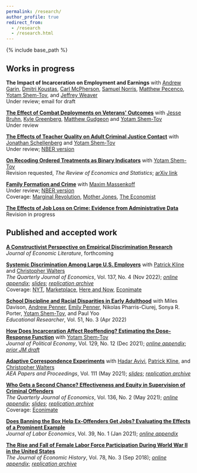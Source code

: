 ```yaml
---
permalink: /research/
author_profile: true
redirect_from:
  - /research
  - /research.html
---
```


{% include base_path %}

## Works in progress 
**The Impact of Incarceration on Employment and Earnings** with [Andrew Garin](https://sites.google.com/view/andygarin/home), [Dmitri Koustas](http://www.dmitrikoustas.com/), [Carl McPherson](https://carlmcpherson.github.io/), [Samuel Norris](https://www.samuel-norris.com/), [Matthew Pecenco](https://www.matthewpecenco.com/), [Yotam Shem-Tov](https://yotamshemtov.github.io/index.html), and [Jeffrey Weaver](https://www.jeff-weaver.com/)  
Under review; email for draft 

[**The Effect of Combat Deployments on Veterans' Outcomes**](/files/deployments.pdf) with [Jesse Bruhn](https://www.jessebruhn.com/home), [Kyle Greenberg](https://sites.google.com/view/kyle-greenberg/home), [Matthew Gudgeon](https://sites.google.com/site/matthewgudgeon/home?authuser=0) and [Yotam Shem-Tov](https://yotamshemtov.github.io/index.html)  
Under review  

[**The Effects of Teacher Quality on Adult Criminal Justice Contact**](/files/rss_teachers_cjc.pdf) with [Jonathan Schellenberg](https://sites.google.com/view/jonathanschellenberg/home?authuser=0) and [Yotam Shem-Tov](https://yotamshemtov.github.io/index.html)  
Under review; [NBER version](https://www.nber.org/papers/w30274)   

[**On Recoding Ordered Treatments as Binary Indicators**](/files/EMCO.pdf) with [Yotam Shem-Tov](https://yotamshemtov.github.io/index.html)  
Revision requested, *The Review of Economics and Statistics*; [arXiv link](http://arxiv.org/abs/2111.12258)  

[**Family Formation and Crime**](http://maximmassenkoff.com/FamilyFormationAndCrime.pdf) with [Maxim Massenkoff](http://maximmassenkoff.com)  
Under review; [NBER version](https://www.nber.org/papers/w30385)  
Coverage: [Marginal Revolution](https://marginalrevolution.com/marginalrevolution/2019/11/more-pregnancy-less-crime.html), [Mother Jones](https://www.motherjones.com/kevin-drum/2019/11/having-a-baby-cuts-crime-by-25/), [The Economist](https://www.economist.com/graphic-detail/2020/01/03/the-prospect-of-parenthood-makes-people-more-law-abiding)

[**The Effects of Job Loss on Crime: Evidence from Administrative Data**](/files/jobloss_crime_ekr_vf.pdf)  
Revision in progress  


## Published and accepted work
[**A Constructivist Perspective on Empirical Discrimination Research**](/files/constructivism.pdf)  
*Journal of Economic Literature*, forthcoming 

[**Systemic Discrimination Among Large U.S. Employers**](https://eml.berkeley.edu//~crwalters/papers/randres.pdf) with [Patrick Kline](https://eml.berkeley.edu/~pkline/) and [Christopher Walters](https://eml.berkeley.edu/~crwalters/)   
*The Quarterly Journal of Economics*, Vol. 137, No. 4 (Nov 2022); [*online appendix*](/files/randres_appx.pdf); [*slides*](/files/randres_slides_final.pdf); [*replication archive*](https://dataverse.harvard.edu/dataset.xhtml?persistentId=doi:10.7910/DVN/HLO4XC)      
Coverage: [NYT](https://www.nytimes.com/2021/07/29/business/economy/hiring-racial-discrimination.html), [Marketplace](https://www.marketplace.org/shows/marketplace-morning-report/research-spotlights-existence-of-racial-discrimination-in-hiring-process/), [Here and Now](https://www.wbur.org/hereandnow/2021/08/18/name-discrimination-jobs), [Econimate](https://www.youtube.com/watch?v=fLgWIyx0gDw)    

[**School Discipline and Racial Disparities in Early Adulthood**](/files/dprsy_discipline.pdf) with Miles Davison, [Andrew Penner](http://www.socsci.uci.edu/~penner/), [Emily Penner](http://www.emilykpenner.com/), Nikolas Pharris-Ciurej, Sonya R. Porter, [Yotam Shem-Tov](https://yotamshemtov.github.io/index.html), and Paul Yoo  
*Educational Researcher*, Vol. 51, No. 3 (Apr 2022)  

[**How Does Incarceration Affect Reoffending? Estimating the Dose-Response Function**](/files/Rose_Shemtov_2021_Manuscript.pdf) with [Yotam Shem-Tov](https://yotamshemtov.github.io/index.html)  
*Journal of Political Economy*, Vol. 129, No. 12 (Dec 2021); [*online appendix*](/files/Rose_Shemtov_2021_OnlineAppendix.pdf); [*prior JM draft*](https://yotamshemtov.github.io/files/YotamShemTov_JMP.pdf)

[**Adaptive Correspondence Experiments**](/files/SkyNet.pdf) with [Hadar Avivi](https://avivihadar.github.io/), [Patrick Kline](https://eml.berkeley.edu/~pkline/), and [Christopher Walters](https://eml.berkeley.edu/~crwalters/)   
*AEA Papers and Proceedings*, Vol. 111 (May 2021); [*slides*](https://avivihadar.github.io/files/AdaptiveCorrespondenceExperiments_Slides.pdf); [*replication archive*](https://avivihadar.github.io/files/AdaptiveCorrespondenceExperiments_code.zip)  

[**Who Gets a Second Chance? Effectiveness and Equity in Supervision of Criminal Offenders**](/files/jmp.pdf)   
*The Quarterly Journal of Economics*, Vol. 136, No. 2 (May 2021); [*online appendix*](/files/jmp_online_appendix.pdf); [*slides*](/files/rose_second_chances.pdf); [*replication archive*](https://dataverse.harvard.edu/dataset.xhtml?persistentId=doi:10.7910/DVN/JM3TPY&version=1.0)  
Coverage: [Econimate](https://www.youtube.com/watch?v=K0W9TBKTwnU) 

[**Does Banning the Box Help Ex-Offenders Get Jobs? Evaluating the Effects of a Prominent Example**](/files/btbjole_final.pdf)  
*Journal of Labor Economics*, Vol. 39, No. 1 (Jan 2021); [*online appendix*](/files/btb_online_appendix_0418.pdf)

[**The Rise and Fall of Female Labor Force Participation During World War II in the United States**](/files/rise_and_fall.pdf)  
*The Journal of Economic History*, Vol. 78, No. 3 (Sep 2018); [*online appendix*](/files/rise_and_fall_online_appendix.pdf); [*replication archive*](https://www.dropbox.com/s/fq3c530ngw8443g/replication_full.zip?dl=1)

